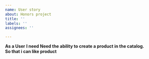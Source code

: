 ```yaml
---
name: User story
about: Honors project
title: ''
labels: ''
assignees: ''

---
```


**As a User**
**I need   Need the ability to create a product in the catalog.**  
 **So that i can like product**
